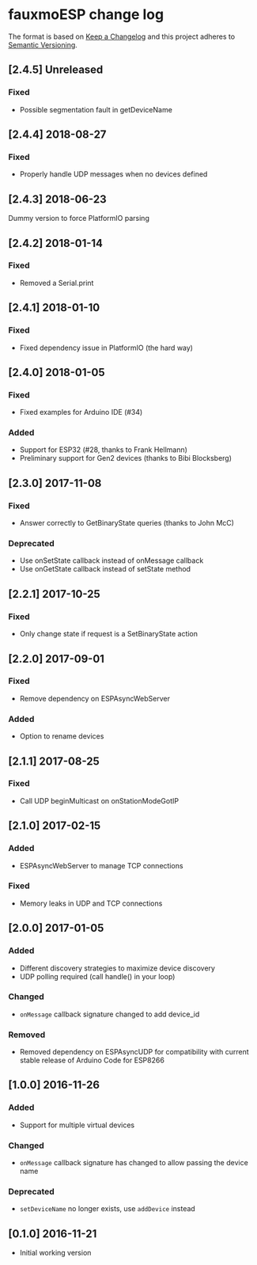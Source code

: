 # fauxmoESP change log

The format is based on [Keep a Changelog](http://keepachangelog.com/)
and this project adheres to [Semantic Versioning](http://semver.org/).

## [2.4.5] Unreleased
### Fixed
- Possible segmentation fault in getDeviceName

## [2.4.4] 2018-08-27
### Fixed
- Properly handle UDP messages when no devices defined

## [2.4.3] 2018-06-23
Dummy version to force PlatformIO parsing

## [2.4.2] 2018-01-14
### Fixed
- Removed a Serial.print

## [2.4.1] 2018-01-10
### Fixed
- Fixed dependency issue in PlatformIO (the hard way)

## [2.4.0] 2018-01-05
### Fixed
- Fixed examples for Arduino IDE (#34)

### Added
- Support for ESP32 (#28, thanks to Frank Hellmann)
- Preliminary support for Gen2 devices (thanks to Bibi Blocksberg)

## [2.3.0] 2017-11-08
### Fixed
- Answer correctly to GetBinaryState queries (thanks to John McC)

### Deprecated
- Use onSetState callback instead of onMessage callback
- Use onGetState callback instead of setState method

## [2.2.1] 2017-10-25
### Fixed
- Only change state if request is a SetBinaryState action

## [2.2.0] 2017-09-01
### Fixed
- Remove dependency on ESPAsyncWebServer

### Added
- Option to rename devices

## [2.1.1] 2017-08-25
### Fixed
- Call UDP beginMulticast on onStationModeGotIP

## [2.1.0] 2017-02-15
### Added
- ESPAsyncWebServer to manage TCP connections

### Fixed
- Memory leaks in UDP and TCP connections

## [2.0.0] 2017-01-05
### Added
- Different discovery strategies to maximize device discovery
- UDP polling required (call handle() in your loop)

### Changed
- ```onMessage``` callback signature changed to add device_id

### Removed
- Removed dependency on ESPAsyncUDP for compatibility with current stable release of Arduino Code for ESP8266

## [1.0.0] 2016-11-26
### Added
- Support for multiple virtual devices

### Changed
- ```onMessage``` callback signature has changed to allow passing the device name

### Deprecated
- ```setDeviceName``` no longer exists, use ```addDevice``` instead

## [0.1.0] 2016-11-21
- Initial working version
